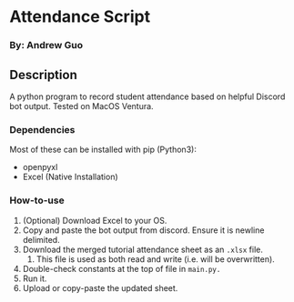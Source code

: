 # Attendance Script

### By: Andrew Guo

## Description

A python program to record student attendance based on helpful Discord bot output. Tested on MacOS Ventura.

### Dependencies

Most of these can be installed with pip (Python3):

- openpyxl
- Excel (Native Installation)

### How-to-use

1. (Optional) Download Excel to your OS.
2. Copy and paste the bot output from discord. Ensure it is newline delimited.
3. Download the merged tutorial attendance sheet as an `.xlsx` file.
   1. This file is used as both read and write (i.e. will be overwritten).
4. Double-check constants at the top of file in `main.py.`
5. Run it.
6. Upload or copy-paste the updated sheet.
